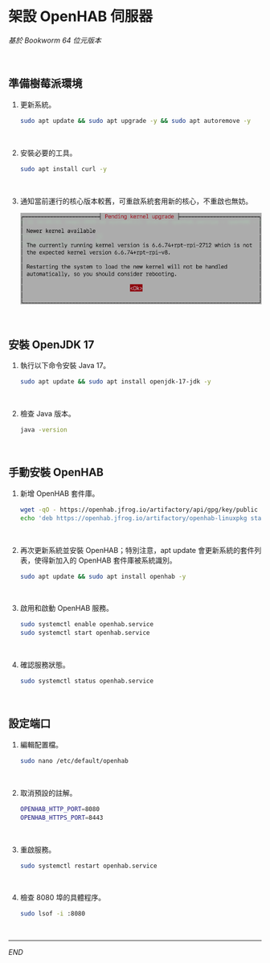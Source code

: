 # 架設 OpenHAB 伺服器

_基於 Bookworm 64 位元版本_

<br>

## 準備樹莓派環境

1. 更新系統。

    ```bash
    sudo apt update && sudo apt upgrade -y && sudo apt autoremove -y
    ```

<br>

2. 安裝必要的工具。

    ```bash
    sudo apt install curl -y
    ```

<br>

3. 通知當前運行的核心版本較舊，可重啟系統套用新的核心，不重啟也無妨。

    ![](images/img_01.png)

<br>

## 安裝 OpenJDK 17

1. 執行以下命令安裝 Java 17。

    ```bash
    sudo apt update && sudo apt install openjdk-17-jdk -y
    ```

<br>

2. 檢查 Java 版本。

    ```bash
    java -version
    ```

<br>

## 手動安裝 OpenHAB

1. 新增 OpenHAB 套件庫。

    ```bash
    wget -qO - https://openhab.jfrog.io/artifactory/api/gpg/key/public | sudo apt-key add -
    echo 'deb https://openhab.jfrog.io/artifactory/openhab-linuxpkg stable main' | sudo tee /etc/apt/sources.list.d/openhab.list
    ```

<br>

2. 再次更新系統並安裝 OpenHAB；特別注意，apt update 會更新系統的套件列表，使得新加入的 OpenHAB 套件庫被系統識別。

    ```bash
    sudo apt update && sudo apt install openhab -y
    ```

<br>

3. 啟用和啟動 OpenHAB 服務。

    ```bash
    sudo systemctl enable openhab.service
    sudo systemctl start openhab.service
    ```

<br>

4. 確認服務狀態。

    ```bash
    sudo systemctl status openhab.service
    ```

<br>

## 設定端口

1. 編輯配置檔。

    ```bash
    sudo nano /etc/default/openhab
    ```

<br>

2. 取消預設的註解。

    ```bash
    OPENHAB_HTTP_PORT=8080
    OPENHAB_HTTPS_PORT=8443
    ```

<br>

3. 重啟服務。

    ```bash
    sudo systemctl restart openhab.service
    ```

<br>

4. 檢查 8080 埠的具體程序。

    ```bash
    sudo lsof -i :8080
    ```

<br>

___

_END_
